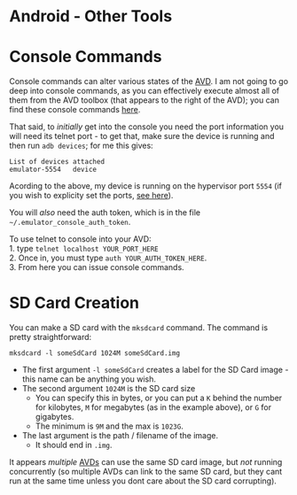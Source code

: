# Android - Other Tools  


# Console Commands  

Console commands can alter various states of the [AVD](learn_to_code/android/sdk_tools/sdk_basics?id=android-virtual-device-avd). I am not going to go deep into console commands, as you can effectively execute almost all of them from the AVD toolbox (that appears to the right of the AVD); you can find these console commands [here](https://developer.android.com/studio/run/emulator-console).  

That said, to _initially_ get into the console you need the port information you will need its telnet port - to get that, make sure the device is running and then run `adb devices`; for me this gives:  
```
List of devices attached
emulator-5554	device
```  

Acording to the above, my device is running on the hypervisor port `5554` (if you wish to explicity set the ports, [see here](learn_to_code/android/sdk_tools/emulator?id=set-ports)).  

You will _also_ need the auth token, which is in the file `~/.emulator_console_auth_token`.  

To use telnet to console into your AVD:  
1\. type `telnet localhost YOUR_PORT_HERE`  
2\. Once in, you must type `auth YOUR_AUTH_TOKEN_HERE`.  
3\. From here you can issue console commands.  


# SD Card Creation  

You can make a SD card with the `mksdcard` command. The command is pretty straightforward:
```
mksdcard -l someSdCard 1024M someSdCard.img
```  
* The first argument `-l someSdCard` creates a label for the SD Card image - this name can be anything you wish.  
* The second argument `1024M` is the SD card size
   * You can specify this in bytes, or you can put a `K` behind the number for kilobytes, `M` for megabytes (as in the example above), or `G` for gigabytes.  
   * The minimum is `9M` and the max is `1023G`.  
* The last argument is the path / filename of the image. 
   * It should end in `.img`.  
   
It appears _multiple_ [AVDs](learn_to_code/android/sdk_tools/sdk_basics?id=android-virtual-device-avd) can use the same SD card image, but _not_ running concurrently (so multiple AVDs can link to the same SD card, but they cant run at the same time unless you dont care about the SD card corrupting).  
